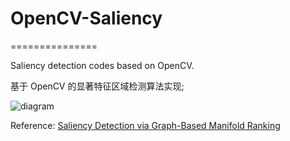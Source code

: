 # OpenCV-Saliency
===============

Saliency detection codes based on OpenCV.   

基于 OpenCV 的显著特征区域检测算法实现;

![diagram](https://cloud.githubusercontent.com/assets/4705089/7244174/412be8c2-e80a-11e4-8e3d-eb03b2840989.jpg)

Reference: [Saliency Detection via Graph-Based Manifold Ranking](https://www.cv-foundation.org/openaccess/content_cvpr_2013/papers/Yang_Saliency_Detection_via_2013_CVPR_paper.pdf)

